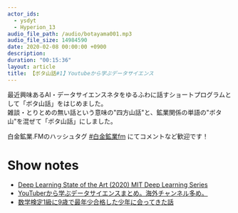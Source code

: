 ```yaml
---
actor_ids:
  - ysdyt
  - Hyperion_13
audio_file_path: /audio/botayama001.mp3
audio_file_size: 14984590
date: 2020-02-08 00:00:00 +0900
description: 
duration: "00:15:36"
layout: article
title: 【ボタ山話#1】Youtubeから学ぶデータサイエンス
---
```

最近興味あるAI・データサイエンスネタをゆるふわに話すショートプログラムとして「ボタ山話」をはじめました。  
雑談・とりとめの無い話という意味の"四方山話"と、鉱業関係の単語の"ボタ山"を混ぜて「ボタ山話」にしました。

白金鉱業.FMのハッシュタグ [#白金鉱業fm](https://twitter.com/search?q=%23%E7%99%BD%E9%87%91%E9%89%B1%E6%A5%ADfm&src=typed_query) にてコメントなど歓迎です！

# Show notes

- [Deep Learning State of the Art (2020) MIT Deep Learning Series](https://www.youtube.com/watch?v=0VH1Lim8gL8)
- [YouTuberから学ぶデータサイエンスまとめ。海外チャンネル多め。](https://qiita.com/Hyperion13fleet/items/5cedaca97fc8fa0706a2)
- [数学検定1級に9歳で最年少合格した少年に会ってきた話](https://note.com/yobinori/n/nf00745ab61d9)
